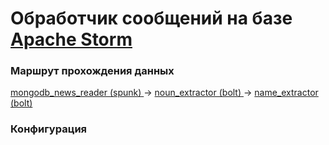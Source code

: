 # Обработчик сообщений на базе [Apache Storm](http://storm.apache.org/)

### Маршрут прохождения данных
[mongodb_news_reader (spunk) ](docs/spunks.md#mongodb_news_reader) -> [noun_extractor (bolt) ](docs/bolts.md#noun_extractor) -> [name_extractor (bolt) ](docs/bolts.md#name_extractor)

### Конфигурация
